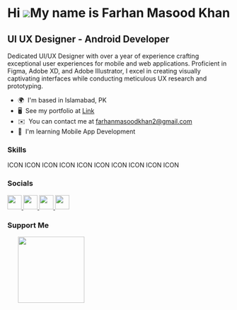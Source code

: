 Hi ![](https://user-images.githubusercontent.com/18350557/176309783-0785949b-9127-417c-8b55-ab5a4333674e.gif)My name is Farhan Masood Khan
==========================================================================================================================================

UI UX Designer - Android Developer
----------------------------------

Dedicated UI/UX Designer with over a year of experience crafting exceptional user experiences for mobile and web applications. Proficient in Figma, Adobe XD, and Adobe Illustrator, I excel in creating visually captivating interfaces while conducting meticulous UX research and prototyping.

* 🌍  I'm based in Islamabad, PK
* 🖥️  See my portfolio at [Link](http://farhanmasood.vercel.app/)
* ✉️  You can contact me at [farhanmasoodkhan2@gmail.com](mailto:farhanmasoodkhan2@gmail.com)
* 🧠  I'm learning Mobile App Development

### Skills


<p align="left">
ICON ICON ICON ICON ICON ICON ICON ICON ICON ICON
</p>


### Socials

<p align="left"> <a href="https://www.behance.com/farhanmasoodk" target="_blank" rel="noreferrer"> <picture> <source media="(prefers-color-scheme: dark)" srcset="undefined" /> <source media="(prefers-color-scheme: light)" srcset="https://raw.githubusercontent.com/danielcranney/readme-generator/main/public/icons/socials/behance.svg" /> <img src="https://raw.githubusercontent.com/danielcranney/readme-generator/main/public/icons/socials/behance.svg" width="32" height="32" /> </picture> </a> <a href="http://www.instagram.com/whoisfarhann" target="_blank" rel="noreferrer"> <picture> <source media="(prefers-color-scheme: dark)" srcset="undefined" /> <source media="(prefers-color-scheme: light)" srcset="https://raw.githubusercontent.com/danielcranney/readme-generator/main/public/icons/socials/instagram.svg" /> <img src="https://raw.githubusercontent.com/danielcranney/readme-generator/main/public/icons/socials/instagram.svg" width="32" height="32" /> </picture> </a> <a href="https://www.linkedin.com/in/farhan-masood-khan" target="_blank" rel="noreferrer"> <picture> <source media="(prefers-color-scheme: dark)" srcset="undefined" /> <source media="(prefers-color-scheme: light)" srcset="https://raw.githubusercontent.com/danielcranney/readme-generator/main/public/icons/socials/linkedin.svg" /> <img src="https://raw.githubusercontent.com/danielcranney/readme-generator/main/public/icons/socials/linkedin.svg" width="32" height="32" /> </picture> </a> <a href="https://www.youtube.com/@TheCodingCrab" target="_blank" rel="noreferrer"> <picture> <source media="(prefers-color-scheme: dark)" srcset="undefined" /> <source media="(prefers-color-scheme: light)" srcset="https://raw.githubusercontent.com/danielcranney/readme-generator/main/public/icons/socials/youtube.svg" /> <img src="https://raw.githubusercontent.com/danielcranney/readme-generator/main/public/icons/socials/youtube.svg" width="32" height="32" /> </picture> </a></p>

### Support Me

<ul style="list-style-type: none; margin: 0;">

<li style="display: inline-block; margin-right: 0.25rem;"><a href="https://www.buymeacoffee.com/farhanmasood"><img src="https://cdn.buymeacoffee.com/buttons/v2/default-yellow.png" width="150"/></a></li>

</ul>
